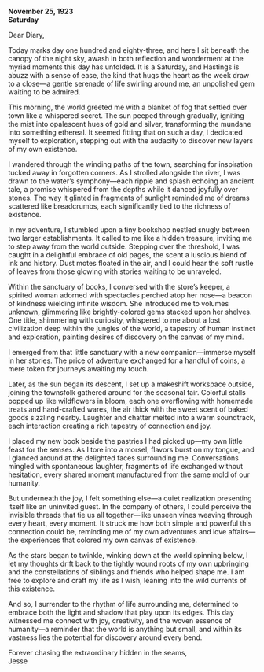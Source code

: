 
**November 25, 1923**  
**Saturday**  

Dear Diary,

Today marks day one hundred and eighty-three, and here I sit beneath the canopy of the night sky, awash in both reflection and wonderment at the myriad moments this day has unfolded. It is a Saturday, and Hastings is abuzz with a sense of ease, the kind that hugs the heart as the week draw to a close—a gentle serenade of life swirling around me, an unpolished gem waiting to be admired.

This morning, the world greeted me with a blanket of fog that settled over town like a whispered secret. The sun peeped through gradually, igniting the mist into opalescent hues of gold and silver, transforming the mundane into something ethereal. It seemed fitting that on such a day, I dedicated myself to exploration, stepping out with the audacity to discover new layers of my own existence.

I wandered through the winding paths of the town, searching for inspiration tucked away in forgotten corners. As I strolled alongside the river, I was drawn to the water’s symphony—each ripple and splash echoing an ancient tale, a promise whispered from the depths while it danced joyfully over stones. The way it glinted in fragments of sunlight reminded me of dreams scattered like breadcrumbs, each significantly tied to the richness of existence.

In my adventure, I stumbled upon a tiny bookshop nestled snugly between two larger establishments. It called to me like a hidden treasure, inviting me to step away from the world outside. Stepping over the threshold, I was caught in a delightful embrace of old pages, the scent a luscious blend of ink and history. Dust motes floated in the air, and I could hear the soft rustle of leaves from those glowing with stories waiting to be unraveled.

Within the sanctuary of books, I conversed with the store’s keeper, a spirited woman adorned with spectacles perched atop her nose—a beacon of kindness wielding infinite wisdom. She introduced me to volumes unknown, glimmering like brightly-colored gems stacked upon her shelves. One title, shimmering with curiosity, whispered to me about a lost civilization deep within the jungles of the world, a tapestry of human instinct and exploration, painting desires of discovery on the canvas of my mind.

I emerged from that little sanctuary with a new companion—immerse myself in her stories. The price of adventure exchanged for a handful of coins, a mere token for journeys awaiting my touch. 

Later, as the sun began its descent, I set up a makeshift workspace outside, joining the townsfolk gathered around for the seasonal fair. Colorful stalls popped up like wildflowers in bloom, each one overflowing with homemade treats and hand-crafted wares, the air thick with the sweet scent of baked goods sizzling nearby. Laughter and chatter melted into a warm soundtrack, each interaction creating a rich tapestry of connection and joy.

I placed my new book beside the pastries I had picked up—my own little feast for the senses. As I tore into a morsel, flavors burst on my tongue, and I glanced around at the delighted faces surrounding me. Conversations mingled with spontaneous laughter, fragments of life exchanged without hesitation, every shared moment manufactured from the same mold of our humanity. 

But underneath the joy, I felt something else—a quiet realization presenting itself like an uninvited guest. In the company of others, I could perceive the invisible threads that tie us all together—like unseen vines weaving through every heart, every moment. It struck me how both simple and powerful this connection could be, reminding me of my own adventures and love affairs—the experiences that colored my own canvas of existence.

As the stars began to twinkle, winking down at the world spinning below, I let my thoughts drift back to the tightly wound roots of my own upbringing and the constellations of siblings and friends who helped shape me. I am free to explore and craft my life as I wish, leaning into the wild currents of this existence.

And so, I surrender to the rhythm of life surrounding me, determined to embrace both the light and shadow that play upon its edges. This day witnessed me connect with joy, creativity, and the woven essence of humanity—a reminder that the world is anything but small, and within its vastness lies the potential for discovery around every bend.

Forever chasing the extraordinary hidden in the seams,  
Jesse

